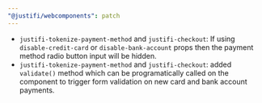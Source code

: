 ```yaml
---
"@justifi/webcomponents": patch
---
```


- `justifi-tokenize-payment-method` and `justifi-checkout`: If using `disable-credit-card` or `disable-bank-account` props then the payment method radio button input will be hidden.
- `justifi-tokenize-payment-method` and `justifi-checkout`: added `validate()` method which can be programatically called on the component to trigger form validation on new card and bank account payments.